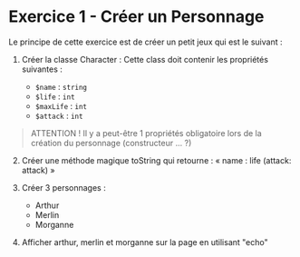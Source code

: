 # Exercice 1 - Créer un Personnage

Le principe de cette exercice est de créer un petit jeux qui est le suivant :

1. Créer la classe Character :
   Cette class doit contenir les propriétés suivantes :

   - `$name` : `string`
   - `$life` : `int`
   - `$maxLife` : `int`
   - `$attack` : `int`

> ATTENTION ! Il y a peut-être 1 propriétés obligatoire
> lors de la création du personnage (constructeur ... ?)

2. Créer une méthode magique toString qui retourne :
   « name : life (attack: attack) »

3. Créer 3 personnages :

   - Arthur
   - Merlin
   - Morganne

4. Afficher arthur, merlin et morganne sur la page en
   utilisant "echo"
